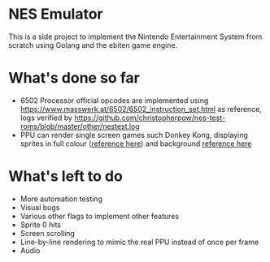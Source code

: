 # NES Emulator
This is a side project to implement the Nintendo Entertainment System from scratch using Golang and the ebiten game engine. 

# What's done so far
* 6502 Processor official opcodes are implemented using https://www.masswerk.at/6502/6502_instruction_set.html as reference, logs verified by https://github.com/christopherpow/nes-test-roms/blob/master/other/nestest.log 
* PPU can render single screen games such Donkey Kong, displaying sprites in full colour ([reference here](https://www.nesdev.org/wiki/PPU_OAM)) and background [reference here](https://www.nesdev.org/wiki/PPU_pattern_tables)

# What's left to do
* More automation testing
* Visual bugs
* Various other flags to implement other features
* Sprite 0 hits
* Screen scrolling
* Line-by-line rendering to mimic the real PPU instead of once per frame
* Audio


